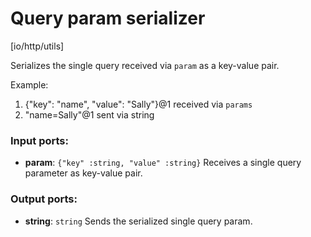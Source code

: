# Query param serializer

[io/http/utils]

Serializes the single query received via `param` as a key-value pair.

Example:
1. {"key": "name", "value": "Sally"}@1 received via `params`
2. "name=Sally"@1 sent via string

### Input ports:

* __param__: `{"key" :string, "value" :string}`
    Receives a single query parameter as key-value pair.



### Output ports:

* __string__: `string`
    Sends the serialized single query param.



